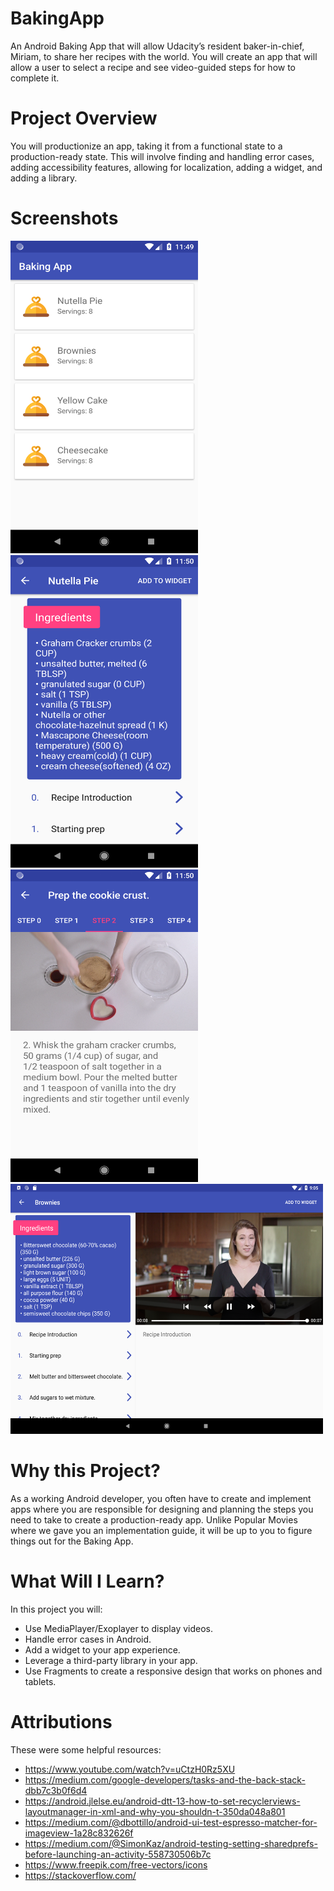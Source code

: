 # BakingApp

An Android Baking App that will allow Udacity’s resident baker-in-chief, 
Miriam, to share her recipes with the world. You will create an app that will allow a user to 
select a recipe and see video-guided steps for how to complete it.

# Project Overview
You will productionize an app, taking it from a functional state to a production-ready state. 
This will involve finding and handling error cases, adding accessibility features, allowing for 
localization, adding a widget, and adding a library.

# Screenshots

<img src="Screenshot_1538765359.png" width="300" height="500">   <img src="Screenshot_1538765403.png" width="300" height="500">   <img src="Screenshot_1538765446.png" width="300" height="500">   <img src="Screenshot_1541696705.png" width="500" height="400">

# Why this Project?
As a working Android developer, you often have to create and implement apps where you are 
responsible for designing and planning the steps you need to take to create a production-ready app. 
Unlike Popular Movies where we gave you an implementation guide, it will be up to you to figure things 
out for the Baking App.

# What Will I Learn?
In this project you will:

- Use MediaPlayer/Exoplayer to display videos.
- Handle error cases in Android.
- Add a widget to your app experience.
- Leverage a third-party library in your app.
- Use Fragments to create a responsive design that works on phones and tablets.

# Attributions
These were some helpful resources:

- https://www.youtube.com/watch?v=uCtzH0Rz5XU
- https://medium.com/google-developers/tasks-and-the-back-stack-dbb7c3b0f6d4
- https://android.jlelse.eu/android-dtt-13-how-to-set-recyclerviews-layoutmanager-in-xml-and-why-you-shouldn-t-350da048a801
- https://medium.com/@dbottillo/android-ui-test-espresso-matcher-for-imageview-1a28c832626f
- https://medium.com/@SimonKaz/android-testing-setting-sharedprefs-before-launching-an-activity-558730506b7c
- https://www.freepik.com/free-vectors/icons
- https://stackoverflow.com/
